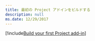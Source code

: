 ```yaml
---
title: 最初の Project アドインをビルドする
description: null
ms.date: 12/29/2017
---
```


[!include[Build your first Project add-in](../includes/file-get-started-project.md)]